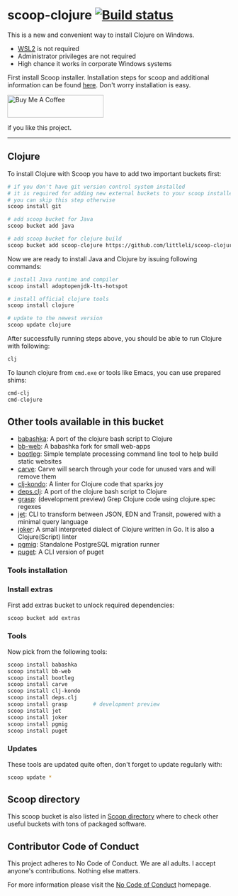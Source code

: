 # scoop-clojure [![Build status](https://ci.appveyor.com/api/projects/status/u9ru7wvaoslc4coh/branch/master?svg=true)](https://ci.appveyor.com/project/littleli/scoop-clojure/branch/master)

This is a new and convenient way to install Clojure on Windows.

- [WSL2](https://docs.microsoft.com/en-us/windows/wsl/faq) is not required
- Administrator privileges are not required
- High chance it works in corporate Windows systems

First install Scoop installer. Installation steps for scoop and additional information can be found [here](http://scoop.sh). Don't worry installation is easy.

<a href="https://www.buymeacoffee.com/alesrocks" target="_blank">
  <img src="https://cdn.buymeacoffee.com/buttons/default-green.png" alt="Buy Me A Coffee" height="51" width="217">
</a>

if you like this project.

<hr>

## Clojure

To install Clojure with Scoop you have to add two important buckets first:

```sh
# if you don't have git version control system installed
# it is required for adding new external buckets to your scoop installer
# you can skip this step otherwise
scoop install git

# add scoop bucket for Java
scoop bucket add java

# add scoop bucket for clojure build
scoop bucket add scoop-clojure https://github.com/littleli/scoop-clojure
```

Now we are ready to install Java and Clojure by issuing following commands:

```sh
# install Java runtime and compiler
scoop install adoptopenjdk-lts-hotspot

# install official clojure tools
scoop install clojure

# update to the newest version
scoop update clojure
```

After successfully running steps above, you should be able to run Clojure with following:

```sh
clj
```

To launch clojure from `cmd.exe` or tools like Emacs, you can use prepared shims:

```sh
cmd-clj
cmd-clojure
```

## Other tools available in this bucket

* [babashka](https://github.com/borkdude/babashka): A port of the clojure bash script to Clojure
* [bb-web](https://github.com/kloimhardt/babashka-web): A babashka fork for small web-apps
* [bootleg](https://github.com/retrogradeorbit/bootleg): Simple template processing command line tool to help build static websites
* [carve](https://github.com/borkdude/carve): Carve will search through your code for unused vars and will remove them
* [clj-kondo](https://github.com/borkdude/clj-kondo): A linter for Clojure code that sparks joy
* [deps.clj](https://github.com/borkdude/deps.clj): A port of the clojure bash script to Clojure
* [grasp](https://github.com/borkdude/grasp): (development preview) Grep Clojure code using clojure.spec regexes
* [jet](https://github.com/borkdude/jet): CLI to transform between JSON, EDN and Transit, powered with a minimal query language
* [joker](https://joker-lang.org): A small interpreted dialect of Clojure written in Go. It is also a Clojure(Script) linter
* [pgmig](https://github.com/leafclick/pgmig): Standalone PostgreSQL migration runner
* [puget](https://github.com/borkdude/puget-cli): A CLI version of puget

### Tools installation

### Install extras

First add extras bucket to unlock required dependencies:

```sh
scoop bucket add extras
```

### Tools

Now pick from the following tools:

```sh
scoop install babashka
scoop install bb-web
scoop install bootleg
scoop install carve
scoop install clj-kondo
scoop install deps.clj
scoop install grasp        # development preview
scoop install jet
scoop install joker
scoop install pgmig
scoop install puget
```

### Updates

These tools are updated quite often, don't forget to update regularly with:

```sh
scoop update *
```

## Scoop directory

This scoop bucket is also listed in [Scoop directory](https://rasa.github.io/scoop-directory/by-bucket.html#littleli_scoop-clojure) where to check other useful buckets with tons of packaged software.

## Contributor Code of Conduct

This project adheres to No Code of Conduct. We are all adults. I accept anyone's contributions. Nothing else matters.

For more information please visit the [No Code of Conduct](https://github.com/domgetter/NCoC) homepage.
